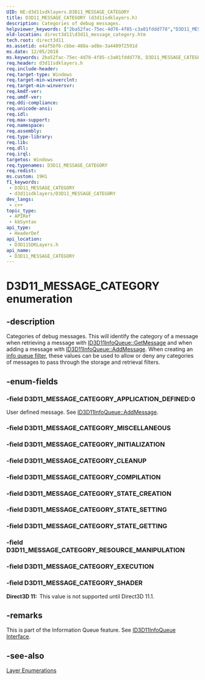 ```yaml
---
UID: NE:d3d11sdklayers.D3D11_MESSAGE_CATEGORY
title: D3D11_MESSAGE_CATEGORY (d3d11sdklayers.h)
description: Categories of debug messages.
helpviewer_keywords: ["2ba52fac-75ec-4d76-4f85-c3a01fddd778","D3D11_MESSAGE_CATEGORY","D3D11_MESSAGE_CATEGORY enumeration [Direct3D 11]","D3D11_MESSAGE_CATEGORY_APPLICATION_DEFINED","D3D11_MESSAGE_CATEGORY_CLEANUP","D3D11_MESSAGE_CATEGORY_COMPILATION","D3D11_MESSAGE_CATEGORY_EXECUTION","D3D11_MESSAGE_CATEGORY_INITIALIZATION","D3D11_MESSAGE_CATEGORY_MISCELLANEOUS","D3D11_MESSAGE_CATEGORY_RESOURCE_MANIPULATION","D3D11_MESSAGE_CATEGORY_SHADER","D3D11_MESSAGE_CATEGORY_STATE_CREATION","D3D11_MESSAGE_CATEGORY_STATE_GETTING","D3D11_MESSAGE_CATEGORY_STATE_SETTING","d3d11sdklayers/D3D11_MESSAGE_CATEGORY","d3d11sdklayers/D3D11_MESSAGE_CATEGORY_APPLICATION_DEFINED","d3d11sdklayers/D3D11_MESSAGE_CATEGORY_CLEANUP","d3d11sdklayers/D3D11_MESSAGE_CATEGORY_COMPILATION","d3d11sdklayers/D3D11_MESSAGE_CATEGORY_EXECUTION","d3d11sdklayers/D3D11_MESSAGE_CATEGORY_INITIALIZATION","d3d11sdklayers/D3D11_MESSAGE_CATEGORY_MISCELLANEOUS","d3d11sdklayers/D3D11_MESSAGE_CATEGORY_RESOURCE_MANIPULATION","d3d11sdklayers/D3D11_MESSAGE_CATEGORY_SHADER","d3d11sdklayers/D3D11_MESSAGE_CATEGORY_STATE_CREATION","d3d11sdklayers/D3D11_MESSAGE_CATEGORY_STATE_GETTING","d3d11sdklayers/D3D11_MESSAGE_CATEGORY_STATE_SETTING","direct3d11.d3d11_message_category"]
old-location: direct3d11\d3d11_message_category.htm
tech.root: direct3d11
ms.assetid: e4af5bf6-cbbe-488a-ad8e-3a4409f2591d
ms.date: 12/05/2018
ms.keywords: 2ba52fac-75ec-4d76-4f85-c3a01fddd778, D3D11_MESSAGE_CATEGORY, D3D11_MESSAGE_CATEGORY enumeration [Direct3D 11], D3D11_MESSAGE_CATEGORY_APPLICATION_DEFINED, D3D11_MESSAGE_CATEGORY_CLEANUP, D3D11_MESSAGE_CATEGORY_COMPILATION, D3D11_MESSAGE_CATEGORY_EXECUTION, D3D11_MESSAGE_CATEGORY_INITIALIZATION, D3D11_MESSAGE_CATEGORY_MISCELLANEOUS, D3D11_MESSAGE_CATEGORY_RESOURCE_MANIPULATION, D3D11_MESSAGE_CATEGORY_SHADER, D3D11_MESSAGE_CATEGORY_STATE_CREATION, D3D11_MESSAGE_CATEGORY_STATE_GETTING, D3D11_MESSAGE_CATEGORY_STATE_SETTING, d3d11sdklayers/D3D11_MESSAGE_CATEGORY, d3d11sdklayers/D3D11_MESSAGE_CATEGORY_APPLICATION_DEFINED, d3d11sdklayers/D3D11_MESSAGE_CATEGORY_CLEANUP, d3d11sdklayers/D3D11_MESSAGE_CATEGORY_COMPILATION, d3d11sdklayers/D3D11_MESSAGE_CATEGORY_EXECUTION, d3d11sdklayers/D3D11_MESSAGE_CATEGORY_INITIALIZATION, d3d11sdklayers/D3D11_MESSAGE_CATEGORY_MISCELLANEOUS, d3d11sdklayers/D3D11_MESSAGE_CATEGORY_RESOURCE_MANIPULATION, d3d11sdklayers/D3D11_MESSAGE_CATEGORY_SHADER, d3d11sdklayers/D3D11_MESSAGE_CATEGORY_STATE_CREATION, d3d11sdklayers/D3D11_MESSAGE_CATEGORY_STATE_GETTING, d3d11sdklayers/D3D11_MESSAGE_CATEGORY_STATE_SETTING, direct3d11.d3d11_message_category
req.header: d3d11sdklayers.h
req.include-header: 
req.target-type: Windows
req.target-min-winverclnt: 
req.target-min-winversvr: 
req.kmdf-ver: 
req.umdf-ver: 
req.ddi-compliance: 
req.unicode-ansi: 
req.idl: 
req.max-support: 
req.namespace: 
req.assembly: 
req.type-library: 
req.lib: 
req.dll: 
req.irql: 
targetos: Windows
req.typenames: D3D11_MESSAGE_CATEGORY
req.redist: 
ms.custom: 19H1
f1_keywords:
 - D3D11_MESSAGE_CATEGORY
 - d3d11sdklayers/D3D11_MESSAGE_CATEGORY
dev_langs:
 - c++
topic_type:
 - APIRef
 - kbSyntax
api_type:
 - HeaderDef
api_location:
 - D3D11SDKLayers.h
api_name:
 - D3D11_MESSAGE_CATEGORY
---
```


# D3D11_MESSAGE_CATEGORY enumeration


## -description

Categories of debug messages. This will identify the category of a message when retrieving a message with <a href="/windows/desktop/api/d3d11sdklayers/nf-d3d11sdklayers-id3d11infoqueue-getmessage">ID3D11InfoQueue::GetMessage</a> and when adding a message with <a href="/windows/desktop/api/d3d11sdklayers/nf-d3d11sdklayers-id3d11infoqueue-addmessage">ID3D11InfoQueue::AddMessage</a>. When creating an <a href="/windows/desktop/api/d3d11sdklayers/ns-d3d11sdklayers-d3d11_info_queue_filter">info queue filter</a>, these values can be used to allow or deny any categories of messages to pass through the storage and retrieval filters.

## -enum-fields

### -field D3D11_MESSAGE_CATEGORY_APPLICATION_DEFINED:0

User defined message. See <a href="/windows/desktop/api/d3d11sdklayers/nf-d3d11sdklayers-id3d11infoqueue-addmessage">ID3D11InfoQueue::AddMessage</a>.

### -field D3D11_MESSAGE_CATEGORY_MISCELLANEOUS

### -field D3D11_MESSAGE_CATEGORY_INITIALIZATION

### -field D3D11_MESSAGE_CATEGORY_CLEANUP

### -field D3D11_MESSAGE_CATEGORY_COMPILATION

### -field D3D11_MESSAGE_CATEGORY_STATE_CREATION

### -field D3D11_MESSAGE_CATEGORY_STATE_SETTING

### -field D3D11_MESSAGE_CATEGORY_STATE_GETTING

### -field D3D11_MESSAGE_CATEGORY_RESOURCE_MANIPULATION

### -field D3D11_MESSAGE_CATEGORY_EXECUTION

### -field D3D11_MESSAGE_CATEGORY_SHADER

<b>Direct3D 11:  </b>This value is not supported until Direct3D 11.1.

## -remarks

This is part of the Information Queue feature. See <a href="/windows/desktop/api/d3d11sdklayers/nn-d3d11sdklayers-id3d11infoqueue">ID3D11InfoQueue Interface</a>.

## -see-also

<a href="/windows/desktop/direct3d11/d3d11-graphics-reference-d3d11-layer-enums">Layer Enumerations</a>
